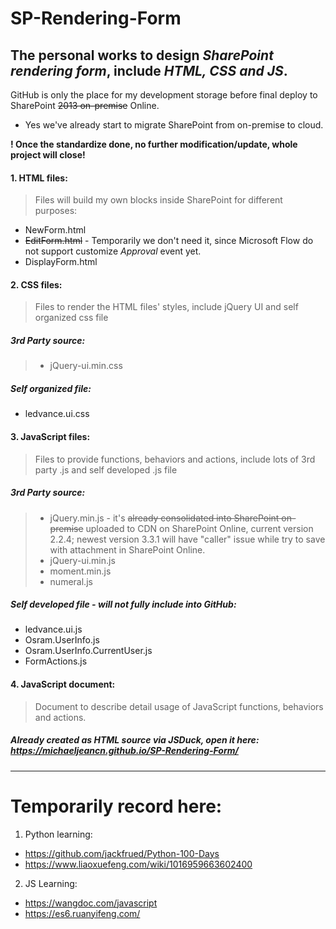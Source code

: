 # SP-Rendering-Form
## The personal works to design *SharePoint rendering form*, include *HTML, CSS and JS*.
GitHub is only the place for my development storage before final deploy to SharePoint ~~2013 on-premise~~ Online.
- Yes we've already start to migrate SharePoint from on-premise to cloud.

**! Once the standardize done, no further modification/update, whole project will close!**

#### 1. HTML files:
>Files will build my own blocks inside SharePoint for different purposes:
* NewForm.html
* ~~EditForm.html~~ - Temporarily we don't need it, since Microsoft Flow do not support customize *Approval* event yet.
* DisplayForm.html

#### 2. CSS files:
>Files to render the HTML files' styles, include jQuery UI and self organized css file
##### 3rd Party source:
>* jQuery-ui.min.css
##### Self organized file:
* ledvance.ui.css

#### 3. JavaScript files:
>Files to provide functions, behaviors and actions, include lots of 3rd party .js and self developed .js file
##### 3rd Party source:
>* jQuery.min.js - it's ~~already consolidated into SharePoint on-premise~~ uploaded to CDN on SharePoint Online, current version 2.2.4; newest version 3.3.1 will have "caller" issue while try to save with attachment in SharePoint Online.
>* jQuery-ui.min.js
>* moment.min.js
>* numeral.js
##### Self developed file - will not fully include into GitHub:
* ledvance.ui.js
* Osram.UserInfo.js
* Osram.UserInfo.CurrentUser.js
* FormActions.js

#### 4. JavaScript document:
>Document to describe detail usage of JavaScript functions, behaviors and actions.
##### Already created as HTML source via JSDuck, open it here: https://michaeljeancn.github.io/SP-Rendering-Form/

----------------------------------------------------
# Temporarily record here:
1. Python learning: 
- https://github.com/jackfrued/Python-100-Days
- https://www.liaoxuefeng.com/wiki/1016959663602400
2. JS Learning:
- https://wangdoc.com/javascript
- https://es6.ruanyifeng.com/
